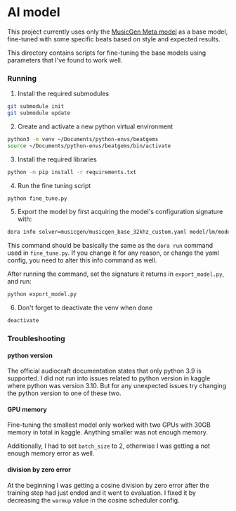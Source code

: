# AI model

This project currently uses only the [MusicGen Meta model](https://github.com/facebookresearch/audiocraft) as a base model, fine-tuned with some specific beats based on style and expected results.

This directory contains scripts for fine-tuning the base models using parameters that I've found to work well.

### Running

1. Install the required submodules

```bash
git submodule init
git submodule update
```

2. Create and activate a new python virtual environment

```bash
python3 -m venv ~/Documents/python-envs/beatgems
source ~/Documents/python-envs/beatgems/bin/activate
```

3. Install the required libraries

```bash
python -m pip install -r requirements.txt
```

4. Run the fine tuning script

```bash
python fine_tune.py
```

5. Export the model by first acquiring the model's configuration signature with:

```bash
dora info solver=musicgen/musicgen_base_32khz_custom.yaml model/lm/model_scale=small continue_from=//pretrained/facebook/musicgen-small conditioner=text2music dset=audio/custom
```

This command should be basically the same as the `dora run` command used in `fine_tune.py`. If you change it for any reason, or change the yaml config, you need to alter this info command as well.

After running the command, set the signature it returns in `export_model.py`, and run:

```bash
python export_model.py
```

6. Don't forget to deactivate the venv when done

```bash
deactivate
```

### Troubleshooting

#### python version

The official audiocraft documentation states that only python 3.9 is supported. I did not run into issues related to python version in kaggle where python was version 3.10. But for any unexpected issues try changing the python version to one of these two.

#### GPU memory

Fine-tuning the smallest model only worked with two GPUs with 30GB memory in total in kaggle. Anything smaller was not enough memory.

Additionally, I had to set `batch_size` to 2, otherwise I was getting a not enough memory error as well.

#### division by zero error

At the beginning I was getting a cosine division by zero error after the training step had just ended and it went to evaluation. I fixed it by decreasing the `warmup` value in the cosine scheduler config.
